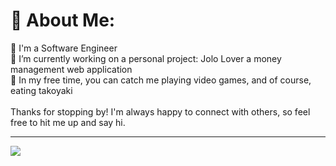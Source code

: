 # 💫 About Me:
👔 I'm a Software Engineer<br>🔭 I’m currently working on a personal project: Jolo Lover a money management web application<br>🏀 In my free time, you can catch me playing video games, and of course, eating takoyaki<br><br>Thanks for stopping by! I'm always happy to connect with others, so feel free to hit me up and say hi.

---
[![](https://visitcount.itsvg.in/api?id=jolobart&icon=0&color=12)](https://visitcount.itsvg.in)

<!-- Proudly created with GPRM ( https://gprm.itsvg.in ) -->
